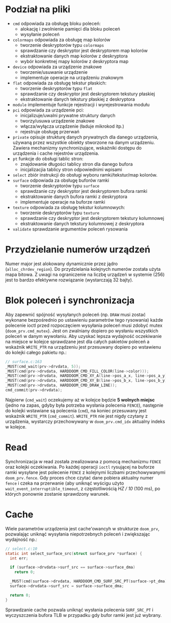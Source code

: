 # Podział na pliki

- `cmd` odpowiada za obsługę bloku poleceń:
  - alokację i zwolnienie pamięci dla bloku poleceń
  - wysyłanie poleceń
- `colormaps` odpowiada za obsługę map kolorów
  - tworzenie deskryptorów typu `colormaps`
  - sprawdzanie czy deskryptor jest deskryptorem map kolorów
  - ekstraktowanie danych map kolorów z deskryptora
  - wybór konkretnej mapy kolorów z deskryptora map
- `device` odpowiada za urządzenie znakowe
  - tworzenie/usuwanie urządzenie
  - implementuje operacje na urządzeniu znakowym
- `flat` odpowiada za obsługę tekstur płaskich:
  - tworzenie deskryptorów typu `flat`
  - sprawdzanie czy deskryptor jest deskryptorem tekstury płaskiej
  - ekstraktowanie danych tekstury płaskiej z deskryptora
- `module` implementuje funkcje rejestracji i wyrejestrowania modułu
- `pci` odpowiada za urządzenie pci:
  - inicjalizuje/uwalni prywatne struktury danych
  - tworzy/usuwa urządzenie znakowe
  - włącza/wyłącza urządzenie (ładuje mikrokod itp.)
  - rejestruje obsługę przerwań
- `private` opisuje strukturę danych prywatnych dla danego urządzenia, używaną
 przez wszystkie obiekty stworzone na danym urządzeniu. Zawiera mechanizmy
 synchronizujące, wskażniki dostępu do urządzenia i cache rejestrów urządzenia.
- `pt` funkcje do obsługi tablic stron:
  - znajdowanie długości tablicy stron dla danego bufora
  - inicjalizacjia tablicy stron odpowiednimi wpisami
- `select` zbiór instrukcji do obsługi wyboru ramki/tekstur/map kolorów.
- `surface` odpowiada za obsługę buforów ramki
  - tworzenie deskryptorów typu `surface`
  - sprawdzanie czy deskryptor jest deskryptorem bufora ramki
  - ekstraktowanie danych bufora ramki z deskryptora
  - implementuje operacje na buforze ramki
- `texture` odpowiada za obsługę tekstur kolumnowych:
  - tworzenie deskryptorów typu `texture`
  - sprawdzanie czy deskryptor jest deskryptorem tekstury kolumnowej
  - ekstraktowanie danych tekstury kolumnowej z deskryptora
- `validate` sprawdzanie argumentów poleceń rysowania

# Przydzielanie numerów urządzeń
Numer major jest alokowany dynamicznie przez jądro (`alloc_chrdev_region`).
Do przydzielania kolejnych numerów została użyta mapa bitowa. Z uwagi na
ograniczenie na liczbę urządzeń w systemie (256) jest to bardzo efektywne
rozwiązanie (wystarczają 32 bajty).

# Blok poleceń i synchronizacja
Aby zapewnić spójność wysyłanych poleceń (np. `DRAW` musi zostać wykonane
bezpośrednio po ustawieniu parametrów tego rysowania) każde polecenie ioctl
przed rozpoczęciem wysyłania poleceń musi zdobyć mutex (`doom_prv.cmd_mutex`).
Jest on zwalniany dopiero po wysłaniu wszystkich poleceń w danym wywołaniu.
Aby uzyskać lepsza wydajność oczekiwanie na miejsce w kolejce sprawdzane jest
dla całych pakietów poleceń a wskaźnik `WRITE_PTR` na urządzeniu jest przesuwany
dopiero po wstawienu do kolejki całego pakietu np.:
```c
// surface.c:163
_MUST(cmd_wait(prv->drvdata, 5));
_MUST(cmd(prv->drvdata, HARDDOOM_CMD_FILL_COLOR(line->color)));
_MUST(cmd(prv->drvdata, HARDDOOM_CMD_XY_A(line->pos_a_x, line->pos_a_y)));
_MUST(cmd(prv->drvdata, HARDDOOM_CMD_XY_B(line->pos_b_x, line->pos_b_y)));
_MUST(cmd(prv->drvdata, HARDDOOM_CMD_DRAW_LINE));
cmd_commit(prv->drvdata);
```
Najpierw (`cmd_wait`) oczekujemy aż w kolejce będzie __5 wolnych miejsc__ (jedno
na zapas, gdyby była potrzeba wysłania polecenia `FENCE`), następnie do kolejki
wstawiane są polecenia (`cmd`), na koniec przesuwany jest wskażnik `WRITE_PTR`
(`cmd_commit`). `WRITE_PTR` nie jest nigdy czytany z urządzenia, wystarczy
przechowywany w `doom_prv.cmd_idx` aktualny indeks w kolejce.

# Read
Synchronizacja w read została zrealizowana z pomocą mechanizmu `FENCE` oraz
kolejki oczekiwania. Po każdej operacji `ioctl` rysującej na buforze ramki
wysyłane jest polecenie `FENCE` z kolejnymi liczbami przechowywanymi
`doom_prv.fence`. Gdy proces chce czytać dane pobiera aktualny numer `fence` i
czeka na przerwanie (aby uniknąć wyścigu użyto `wait_event_interruptible_timeout`,
z częstotliwością _HZ / 10_ (100 ms), po których ponownie zostanie sprawdzony
warunek.

# Cache
Wiele parametrów urządzenia jest cache'owancyh w strukturze `doom_prv`, pozwalając
uniknąć wysyłania niepotrzebnych poleceń i zwiększając wydajność np.:
```c
// select.c:10
static int select_surface_src(struct surface_prv *surface) {
  int err;

  if (surface->drvdata->surf_src == surface->surface_dma)
    return 0;

  _MUST(cmd(surface->drvdata, HARDDOOM_CMD_SURF_SRC_PT(surface->pt_dma)));
  surface->drvdata->surf_src = surface->surface_dma;

  return 0;
}
```
Sprawdzanie cache pozwala uniknąć wysłania polecenia `SURF_SRC_PT` i wyczyszczenia
bufora TLB w przypadku gdy bufor ramki jest już wybrany.
